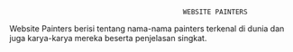                                                WEBSITE PAINTERS
Website Painters berisi tentang nama-nama painters terkenal di dunia dan juga karya-karya mereka beserta penjelasan singkat.

